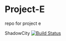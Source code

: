 Project-E
=========

repo for project e

ShadowCity [![Build Status](http://shadowcity.net:8080/job/Project-E/badge/icon)](http://shadowcity.net:8080/job/Project-E/)
